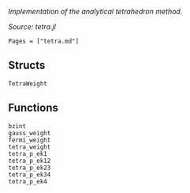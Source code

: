 *Implementation of the analytical tetrahedron method.*

*Source: tetra.jl*

```@index
Pages = ["tetra.md"]
```

## Structs

```@docs
TetraWeight
```

## Functions

```@docs
bzint
gauss_weight
fermi_weight
tetra_weight
tetra_p_ek1
tetra_p_ek12
tetra_p_ek23
tetra_p_ek34
tetra_p_ek4
```
